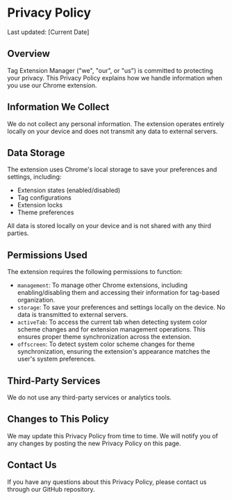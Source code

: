 # Privacy Policy

Last updated: [Current Date]

## Overview

Tag Extension Manager ("we", "our", or "us") is committed to protecting your privacy. This Privacy Policy explains how we handle information when you use our Chrome extension.

## Information We Collect

We do not collect any personal information. The extension operates entirely locally on your device and does not transmit any data to external servers.

## Data Storage

The extension uses Chrome's local storage to save your preferences and settings, including:

- Extension states (enabled/disabled)
- Tag configurations
- Extension locks
- Theme preferences

All data is stored locally on your device and is not shared with any third parties.

## Permissions Used

The extension requires the following permissions to function:

- `management`: To manage other Chrome extensions, including enabling/disabling them and accessing their information for tag-based organization.
- `storage`: To save your preferences and settings locally on the device. No data is transmitted to external servers.
  <!-- - `tabs`: To open extension options pages when requested by the user, allowing direct access to extension settings. -->
  <!-- - `scripting`: To detect system color scheme changes in the background, ensuring the extension's appearance matches the user's system preferences. It is also used to interact with web pages when necessary for extension management functionality. -->
- `activeTab`: To access the current tab when detecting system color scheme changes and for extension management operations. This ensures proper theme synchronization across the extension.
- `offscreen`: To detect system color scheme changes for theme synchronization, ensuring the extension's appearance matches the user's system preferences.

## Third-Party Services

We do not use any third-party services or analytics tools.

## Changes to This Policy

We may update this Privacy Policy from time to time. We will notify you of any changes by posting the new Privacy Policy on this page.

## Contact Us

If you have any questions about this Privacy Policy, please contact us through our GitHub repository.
